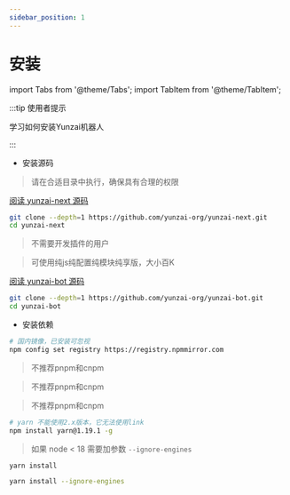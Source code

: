 ```yaml
---
sidebar_position: 1
---
```


# 安装

import Tabs from '@theme/Tabs';
import TabItem from '@theme/TabItem';

:::tip 使用者提示

学习如何安装Yunzai机器人

:::

- 安装源码

> 请在合适目录中执行，确保具有合理的权限

[阅读 yunzai-next 源码](https://github.com/yunzai-org/yunzai-next)

```sh
git clone --depth=1 https://github.com/yunzai-org/yunzai-next.git
cd yunzai-next
```

> 不需要开发插件的用户

> 可使用纯js纯配置纯模块纯享版，大小百K

[阅读 yunzai-bot 源码](https://github.com/yunzai-org/yunzai-bot)

```sh
git clone --depth=1 https://github.com/yunzai-org/yunzai-bot.git
cd yunzai-bot
```

- 安装依赖

```sh
# 国内镜像，已安装可忽视
npm config set registry https://registry.npmmirror.com
```

> 不推荐pnpm和cnpm

> 不推荐pnpm和cnpm

> 不推荐pnpm和cnpm

```sh
# yarn 不能使用2.x版本，它无法使用link
npm install yarn@1.19.1 -g
```

<Tabs>
  <TabItem value="16" label="node>=18" default>

> 如果 node < 18 需要加参数 `--ignore-engines`

```sh
yarn install
```

  </TabItem>
  <TabItem value="18" label="node<18" default>

```sh
yarn install --ignore-engines
```

  </TabItem>
</Tabs>
